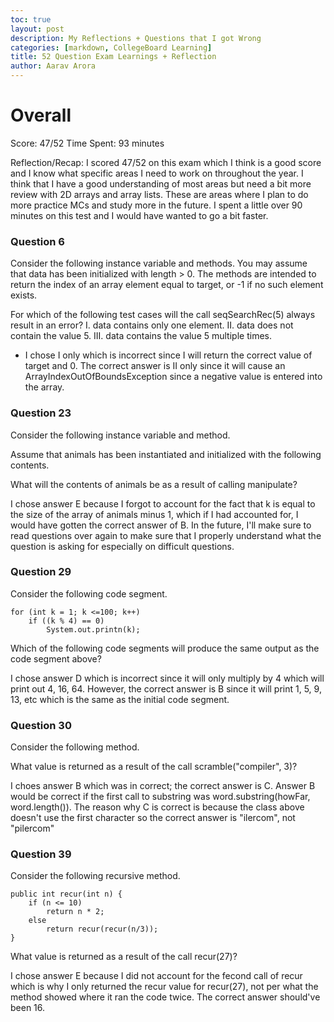 ```yaml
---
toc: true
layout: post
description: My Reflections + Questions that I got Wrong
categories: [markdown, CollegeBoard Learning]
title: 52 Question Exam Learnings + Reflection
author: Aarav Arora
---
```


# Overall #

Score: 47/52
Time Spent: 93 minutes

Reflection/Recap:
I scored 47/52 on this exam which I think is a good score and I know what specific areas I need to work on throughout the year. I think that I have a good understanding of most areas but need a bit more review with 2D arrays and array lists. These are areas where I plan to do more practice MCs and study more in the future. I spent a little over 90 minutes on this test and I would have wanted to go a bit faster.

### Question 6 ###

Consider the following instance variable and methods. You may assume that data has been initialized with length > 0. The methods are intended to return the index of an array element equal to target, or -1 if no such element exists.

For which of the following test cases will the call seqSearchRec(5) always result in an error?
I. data contains only one element.
II. data does not contain the value 5.
III. data contains the value 5 multiple times.

- I chose I only which is incorrect since I will return the correct value of target and 0. The correct answer is II only since it will cause an ArrayIndexOutOfBoundsException since a negative value is entered into the array.

### Question 23 ###

Consider the following instance variable and method.

Assume that animals has been instantiated and initialized with the following contents.

What will the contents of animals be as a result of calling manipulate?

I chose answer E because I forgot to account for the fact that k is equal to the size of the array of animals minus 1, which if I had accounted for, I would have gotten the correct answer of B. In the future, I'll make sure to read questions over again to make sure that I properly understand what the question is asking for especially on difficult questions.

### Question 29 ###

Consider the following code segment.

```
for (int k = 1; k <=100; k++)
    if ((k % 4) == 0)
        System.out.printn(k);
```

Which of the following code segments will produce the same output as the code segment above?

I chose answer D which is incorrect since it will only multiply by 4 which will print out 4, 16, 64. However, the correct answer is B since it will print 1, 5, 9, 13, etc which is the same as the initial code segment.

### Question 30 ###

Consider the following method.

What value is returned as a result of the call scramble("compiler", 3)?

I choes answer B which was in correct; the correct answer is C. Answer B would be correct if the first call to substring was word.substring(howFar, word.length()). The reason why C is correct is because the class above doesn't use the first character so the correct answer is "ilercom", not "pilercom"

### Question 39 ###
Consider the following recursive method.

```
public int recur(int n) {
    if (n <= 10)
        return n * 2;
    else
        return recur(recur(n/3));
}
```

What value is returned as a result of the call recur(27)?

I chose answer E because I did not account for the fecond call of recur which is why I only returned the recur value for recur(27), not per what the method showed where it ran the code twice. The correct answer should've been 16.